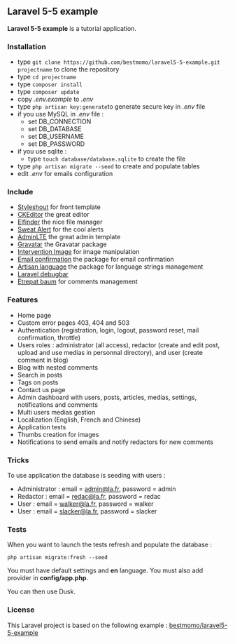 ## Laravel 5-5 example ##

**Laravel 5-5 example** is a tutorial application.

### Installation ###

* type `git clone https://github.com/bestmomo/laravel5-5-example.git projectname` to clone the repository 
* type `cd projectname`
* type `composer install`
* type `composer update`
* copy *.env.example* to *.env*
* type `php artisan key:generate`to generate secure key in *.env* file
* if you use MySQL in *.env* file :
   * set DB_CONNECTION
   * set DB_DATABASE
   * set DB_USERNAME
   * set DB_PASSWORD
* if you use sqlite :
   * type `touch database/database.sqlite` to create the file
* type `php artisan migrate --seed` to create and populate tables
* edit *.env* for emails configuration

### Include ###

* [Styleshout](https://www.styleshout.com/) for front template
* [CKEditor](http://ckeditor.com) the great editor
* [Elfinder](https://github.com/Studio-42/elFinder) the nice file manager
* [Sweat Alert](http://t4t5.github.io/sweetalert/) for the cool alerts
* [AdminLTE](https://adminlte.io/themes/AdminLTE/index2.html) the great admin template
* [Gravatar](https://github.com/creativeorange/gravatar) the Gravatar package
* [Intervention Image](http://image.intervention.io/) for image manipulation
* [Email confirmation](https://github.com/bestmomo/laravel-email-confirmation) the package for email confirmation
* [Artisan language](https://github.com/bestmomo/laravel-artisan-language) the package for language strings management
* [Laravel debugbar](https://github.com/barryvdh/laravel-debugbar)
* [Etrepat baum](https://github.com/etrepat/baum) for comments management

### Features ###

* Home page
* Custom error pages 403, 404 and 503
* Authentication (registration, login, logout, password reset, mail confirmation, throttle)
* Users roles : administrator (all access), redactor (create and edit post, upload and use medias in personnal directory), and user (create comment in blog)
* Blog with nested comments
* Search in posts
* Tags on posts
* Contact us page
* Admin dashboard with users, posts, articles, medias, settings, notifications and comments
* Multi users medias gestion
* Localization (English, French and Chinese)
* Application tests
* Thumbs creation for images
* Notifications to send emails and notify redactors for new comments

### Tricks ###

To use application the database is seeding with users :

* Administrator : email = admin@la.fr, password = admin
* Redactor : email = redac@la.fr, password = redac
* User : email = walker@la.fr, password = walker
* User : email = slacker@la.fr, password = slacker

### Tests ###

When you want to launch the tests refresh and populate the database :

`php artisan migrate:fresh --seed`

You must have default settings and **en** language. You must also add provider in **config/app.php**.

You can then use Dusk.

### License ###

This Laravel project is based on the following example : [bestmomo/laravel5-5-example](https://github.com/bestmomo/laravel5-5-example)

